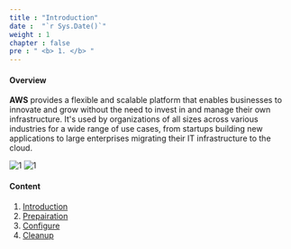 ```yaml
---
title : "Introduction"
date :  "`r Sys.Date()`" 
weight : 1 
chapter : false
pre : " <b> 1. </b> "
---
```


#### Overview

**AWS** provides a flexible and scalable platform that enables businesses to innovate and grow without the need to invest in and manage their own infrastructure. It's used by organizations of all sizes across various industries for a wide range of use cases, from startups building new applications to large enterprises migrating their IT infrastructure to the cloud.


![1][1] ![1][2]

#### Content

1. [Introduction](/aws-ws/1-intro/)
2. [Prepairation](/aws-ws/2-prepair/)
3. [Configure](/aws-ws/3-config/)
4. [Cleanup](/aws-ws/4-cleanup/)

[1]: /aws-ws/images/1/aws.jpg?featherlight=false&width=90pc
[2]: /aws-ws/images/1/aws1.png?featherlight=false&width=90pc